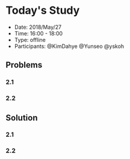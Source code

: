 # Today's Study
- Date: 2018/May/27
- Time: 16:00 - 18:00
- Type: offline
- Participants: @KimDahye @Yunseo @yskoh

## Problems
### 2.1 

### 2.2

## Solution
### 2.1

### 2.2


